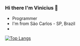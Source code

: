 ### Hi there I'm Vinicius  👋

* Programmer
* I'm from São Carlos - SP, Brazil
*

[![Top Langs](https://github-readme-stats.vercel.app/api/top-langs/?username=viniciussm07&layout=compact)](https://github.com/anuraghazra/github-readme-stats)
